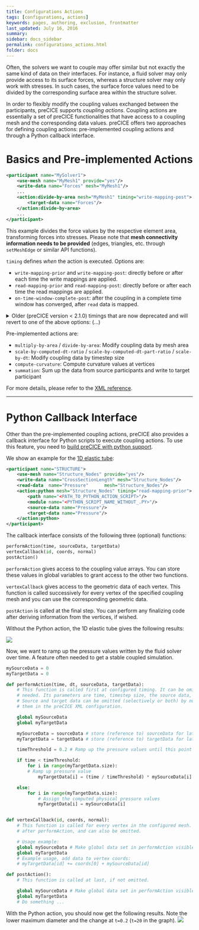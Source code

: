 ```yaml
---
title: Configurations Actions
tags: [configurations, actions]
keywords: pages, authoring, exclusion, frontmatter
last_updated: July 16, 2016
summary:
sidebar: docs_sidebar
permalink: configurations_actions.html
folder: docs
---
```


Often, the solvers we want to couple may offer similar but not exactly the same kind of data on their interfaces. For instance, a fluid solver may only provide access to its surface forces, whereas a structure solver may only work with stresses. In such cases, the surface force values need to be divided by the corresponding surface area within the structure solver.

In order to flexibly modify the coupling values exchanged between the participants, preCICE supports _coupling actions_. Coupling actions are essentially a set of preCICE functionalities that have access to a coupling mesh and the corresponding data values. preCICE offers two approaches for defining coupling actions: pre-implemented coupling actions and through a Python callback interface.

# Basics and Pre-implemented Actions 

```xml
<participant name="MySolver1"> 
    <use-mesh name="MyMesh1" provide="yes"/> 
    <write-data name="Forces" mesh="MyMesh1"/> 
    ...
    <action:divide-by-area mesh="MyMesh1" timing="write-mapping-post">
        <target-data name="Forces"/>
    </action:divide-by-area>
    ...
</participant>
```

This example divides the force values by the respective element area, transforming forces into stresses. Please note that **mesh connectivity information needs to be provided** (edges, triangles, etc. through `setMeshEdge` or similar API functions).

`timing` defines _when_ the action is executed. Options are:
- `write-mapping-prior` and `write-mapping-post`: directly before or after each time the write mappings are applied.
- `read-mapping-prior` and `read-mapping-post`: directly before or after each time the read mappings are applied.
- `on-time-window-complete-post`: after the coupling in a complete time window has converged, after `read` data is mapped.

<details><summary>Older (preCICE version < 2.1.0) timings that are now deprecated and will revert to one of the above options: (...)</summary>

* `regular-prior`: In every `advance` call (also for subcycling) and in `initializeData`, after `write` data is mapped, but _before_ data might be sent. (*v2.1 or later: reverts to `write-mapping-prior`*)
* `regular-post`: In every `advance` call (also for subcycling), in `initializeData` and in `initialize`, before `read` data is mapped, but _after_ data might be received and after acceleration. (*v2.1 or later: reverts to `read-mapping-prior`*)
* `on-exchange-prior`: Only in those `advance` calls which lead to data exchange (and in `initializeData`), after `write` data is mapped, but _before_ data might be sent. (*v2.1 or later: reverts to `write-mapping-post`*)
* `on-exchange-post`: Only in those `advance` calls which lead to data exchange (and in `initializeData` and `ìnitialize`), before `read` data is mapped, but _after_ data might be received. (*v2.1 or later: reverts to `read-mapping-prior`*)
</details>

Pre-implemented actions are:
* `multiply-by-area` / `divide-by-area`: Modify coupling data by mesh area
* `scale-by-computed-dt-ratio` / `scale-by-computed-dt-part-ratio` / `scale-by-dt`: Modify coupling data by timestep size
* `compute-curvature`: Compute curvature values at vertices
* `summation`: Sum up the data from source participants and write to target participant

For more details, please refer to the [XML reference](XML-Reference).

***

# Python Callback Interface

Other than the pre-implemented coupling actions, preCICE also provides a callback interface for Python scripts to execute coupling actions. To use this feature, you need to [build preCICE with python support](Dependencies#python-optional). 

We show an example for the [1D elastic tube](1D-Example): 

```xml
<participant name="STRUCTURE">
    <use-mesh name="Structure_Nodes" provide="yes"/>
    <write-data name="CrossSectionLength" mesh="Structure_Nodes"/>
    <read-data  name="Pressure"      mesh="Structure_Nodes"/>
    <action:python mesh="Structure_Nodes" timing="read-mapping-prior">
        <path name="<PATH_TO_PYTHON_ACTION_SCRIPT>"/>
        <module name="<PYTHON_SCRIPT_NAME_WITHOUT_.PY>"/>
        <source-data name="Pressure"/>
        <target-data name="Pressure"/>
    </action:python>
</participant>
```

The callback interface consists of the following three (optional) functions:
```python
performAction(time, sourceData, targetData) 
vertexCallback(id, coords, normal) 
postAction()
```

`performAction` gives access to the coupling value arrays. You can store these values in global variables to grant access to the other two functions.

`vertexCallback` gives access to the geometric data of each vertex. This function is called successively for every vertex of the specified coupling mesh and you can use the corresponding geometric data. 

`postAction` is called at the final step. You can perform any finalizing code after deriving information from the vertices, if wished.

Without the Python action, the 1D elastic tube gives the following results:

![](https://raw.githubusercontent.com/wiki/precice/precice/images/elastictube_diameter.png)

Now, we want to ramp up the pressure values written by the fluid solver over time. A feature often needed to get a stable coupled simulation.

```python
mySourceData = 0
myTargetData = 0

def performAction(time, dt, sourceData, targetData):
    # This function is called first at configured timing. It can be omitted, if not
    # needed. Its parameters are time, timestep size, the source data, followed by the target data.
    # Source and target data can be omitted (selectively or both) by not mentioning
    # them in the preCICE XML configuration.

    global mySourceData
    global myTargetData

    mySourceData = sourceData # store (reference to) sourceData for later use
    myTargetData = targetData # store (reference to) targetData for later use

    timeThreshold = 0.2 # Ramp up the pressure values until this point in time

    if time < timeThreshold:
        for i in range(myTargetData.size):
	    # Ramp up pressure value
            myTargetData[i] = (time / timeThreshold) * mySourceData[i]

    else:
        for i in range(myTargetData.size):
            # Assign the computed physical pressure values
            myTargetData[i] = mySourceData[i]


def vertexCallback(id, coords, normal):
    # This function is called for every vertex in the configured mesh. It is called
    # after performAction, and can also be omitted.

    # Usage example:
    global mySourceData # Make global data set in performAction visible
    global myTargetData
    # Example usage, add data to vertex coords:
    # myTargetData[id] += coords[0] + mySourceData[id] 

def postAction():
    # This function is called at last, if not omitted.

    global mySourceData # Make global data set in performAction visible
    global myTargetData
    # Do something ...
```
With the Python action, you should now get the following results. Note the lower maximum diameter and the change at `t=0.2` (`t=20` in the graph). 
![](https://raw.githubusercontent.com/wiki/precice/precice/images/diameter_pythonAction.png)